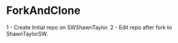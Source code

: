 # ForkAndClone

1 - Create Initial repo on SWShawnTaylor.
2 - Edit repo after fork to ShawnTaylorSW.
